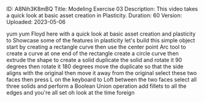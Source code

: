 ID: A8Nih3K8mBQ
Title: Modeling Exercise 03
Description: This video takes a quick look at basic asset creation in Plasticity.
Duration: 60
Version: 
Uploaded: 2023-05-06

yum yum Floyd here with a quick look at
basic asset creation and plasticity to
Showcase some of the features in
plasticity let's build this simple
object start by creating a rectangle
curve then use the center point Arc tool
to create a curve at one end of the
rectangle create a circle curve then
extrude the shape to create a solid
duplicate the solid and rotate it 90
degrees
then rotate it 180 degrees move the
duplicate so that the side aligns with
the original
then move it away from the original
select these two faces then press L on
the keyboard to Loft between the two
faces select all three solids and
perform a Boolean Union operation add
fillets to all the edges and you're all
set
oh look at the time
foreign
